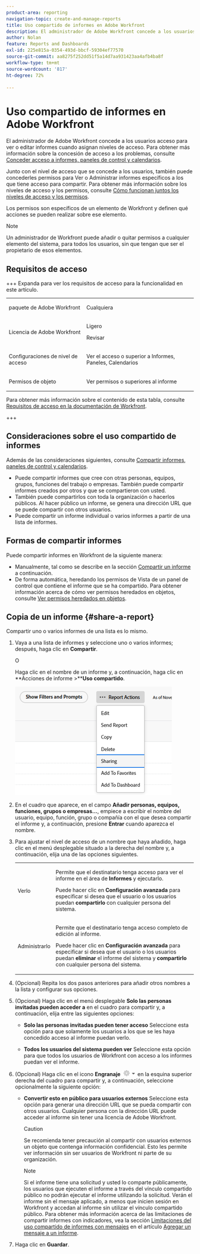```yaml
---
product-area: reporting
navigation-topic: create-and-manage-reports
title: Uso compartido de informes en Adobe Workfront
description: El administrador de Adobe Workfront concede a los usuarios acceso para ver o editar informes cuando asignan niveles de acceso. Para obtener más información sobre la concesión de acceso a los problemas, consulte Conceder acceso a informes, paneles de control y calendarios.
author: Nolan
feature: Reports and Dashboards
exl-id: 225e815a-0354-493d-bbcf-59304ef77570
source-git-commit: aa8275f252dd51f5a14d7aa931423aa4afb4ba8f
workflow-type: tm+mt
source-wordcount: '817'
ht-degree: 72%

---
```


# Uso compartido de informes en Adobe Workfront

<!-- Audited: 11/2024 -->

El administrador de Adobe Workfront concede a los usuarios acceso para ver o editar informes cuando asignan niveles de acceso. Para obtener más información sobre la concesión de acceso a los problemas, consulte [Conceder acceso a informes, paneles de control y calendarios](../../../administration-and-setup/add-users/configure-and-grant-access/grant-access-reports-dashboards-calendars.md).

Junto con el nivel de acceso que se concede a los usuarios, también puede concederles permisos para Ver o Administrar informes específicos a los que tiene acceso para compartir. Para obtener más información sobre los niveles de acceso y los permisos, consulte [Cómo funcionan juntos los niveles de acceso y los permisos](../../../administration-and-setup/add-users/access-levels-and-object-permissions/how-access-levels-permissions-work-together.md).

Los permisos son específicos de un elemento de Workfront y definen qué acciones se pueden realizar sobre ese elemento.

>[!NOTE]
>
>Un administrador de Workfront puede añadir o quitar permisos a cualquier elemento del sistema, para todos los usuarios, sin que tengan que ser el propietario de esos elementos.

## Requisitos de acceso

+++ Expanda para ver los requisitos de acceso para la funcionalidad en este artículo. 

<table style="table-layout:auto"> 
 <col> 
 <col> 
 <tbody> 
  <tr> 
   <td role="rowheader">paquete de Adobe Workfront</td> 
   <td> <p>Cualquiera</p> </td> 
  </tr> 
  <tr> 
   <td role="rowheader">Licencia de Adobe Workfront</td> 
   <td> 
      <p>Ligero</p>
      <p>Revisar</p>
   </td>
  </tr> 
  <tr> 
   <td role="rowheader">Configuraciones de nivel de acceso</td> 
   <td> <p>Ver el acceso o superior a Informes, Paneles, Calendarios</p></td> 
  </tr> 
  <tr> 
   <td role="rowheader">Permisos de objeto</td> 
   <td> <p>Ver permisos o superiores al informe</p></td> 
  </tr> 
 </tbody> 
</table>

Para obtener más información sobre el contenido de esta tabla, consulte [Requisitos de acceso en la documentación de Workfront](/help/quicksilver/administration-and-setup/add-users/access-levels-and-object-permissions/access-level-requirements-in-documentation.md).

+++

## Consideraciones sobre el uso compartido de informes

Además de las consideraciones siguientes, consulte [Compartir informes, paneles de control y calendarios](../../../workfront-basics/grant-and-request-access-to-objects/permissions-reports-dashboards-calendars.md).

* Puede compartir informes que cree con otras personas, equipos, grupos, funciones del trabajo o empresas. También puede compartir informes creados por otros y que se compartieron con usted.
* También puede compartirlos con toda la organización o hacerlos públicos. Al hacer público un informe, se genera una dirección URL que se puede compartir con otros usuarios.
* Puede compartir un informe individual o varios informes a partir de una lista de informes.

## Formas de compartir informes

Puede compartir informes en Workfront de la siguiente manera:

* Manualmente, tal como se describe en la sección [Compartir un informe](#share-a-report) a continuación.
* De forma automática, heredando los permisos de Vista de un panel de control que contiene el informe que se ha compartido. Para obtener información acerca de cómo ver permisos heredados en objetos, consulte [Ver permisos heredados en objetos](../../../workfront-basics/grant-and-request-access-to-objects/view-inherited-permissions-on-objects.md).

## Copia de un informe {#share-a-report}

Compartir uno o varios informes de una lista es lo mismo.

1. Vaya a una lista de informes y seleccione uno o varios informes; después, haga clic en **Compartir**.

   O

   Haga clic en el nombre de un informe y, a continuación, haga clic en **Acciones de informe >****Uso compartido**.

   ![](assets/unshimmed-report-actions-sharing.png)

1. En el cuadro que aparece, en el campo **Añadir personas, equipos, funciones, grupos o empresas…**, empiece a escribir el nombre del usuario, equipo, función, grupo o compañía con el que desea compartir el informe y, a continuación, presione **Entrar** cuando aparezca el nombre.

1. Para ajustar el nivel de acceso de un nombre que haya añadido, haga clic en el menú desplegable situado a la derecha del nombre y, a continuación, elija una de las opciones siguientes.

   <table style="table-layout:auto"> 
    <col> 
    <col> 
    <tbody> 
     <tr> 
      <td role="rowheader">Verlo</td> 
      <td> <p>Permite que el destinatario tenga acceso para ver el informe en el área de <strong>Informes</strong> y ejecutarlo.</p> <p>Puede hacer clic en <strong>Configuración avanzada</strong> para especificar si desea que el usuario o los usuarios puedan <strong>compartirlo</strong> con cualquier persona del sistema.</p> </td> 
     </tr> 
     <tr> 
      <td role="rowheader">Administrarlo</td> 
      <td> <p>Permite que el destinatario tenga acceso completo de edición al informe.</p> <p>Puede hacer clic en <strong>Configuración avanzada</strong> para especificar si desea que el usuario o los usuarios puedan <strong>eliminar</strong> el informe del sistema y <strong>compartirlo</strong> con cualquier persona del sistema.</p> </td> 
     </tr> 
    </tbody> 
   </table>

1. (Opcional) Repita los dos pasos anteriores para añadir otros nombres a la lista y configurar sus opciones.
1. (Opcional) Haga clic en el menú desplegable **Solo las personas invitadas pueden acceder a** en el cuadro para compartir y, a continuación, elija entre las siguientes opciones:

   * **Solo las personas invitadas pueden tener acceso** Seleccione esta opción para que solamente los usuarios a los que se les haya concedido acceso al informe puedan verlo.

   * **Todos los usuarios del sistema pueden ver** Seleccione esta opción para que todos los usuarios de Workfront con acceso a los informes puedan ver el informe.

1. (Opcional) Haga clic en el icono **Engranaje** ![Configuración del icono de Engranaje](assets/gear-icon-settings-with-dn-arrow.jpg) en la esquina superior derecha del cuadro para compartir y, a continuación, seleccione opcionalmente la siguiente opción:

   * **Convertir esto en público para usuarios externos** Seleccione esta opción para generar una dirección URL que se pueda compartir con otros usuarios. Cualquier persona con la dirección URL puede acceder al informe sin tener una licencia de Adobe Workfront.

     >[!CAUTION]
     >
     >Se recomienda tener precaución al compartir con usuarios externos un objeto que contenga información confidencial. Esto les permite ver información sin ser usuarios de Workfront ni parte de su organización.

     >[!NOTE]
     >
     >Si el informe tiene una solicitud y usted lo comparte públicamente, los usuarios que ejecuten el informe a través del vínculo compartido público no podrán ejecutar el informe utilizando la solicitud. Verán el informe sin el mensaje aplicado, a menos que inicien sesión en Workfront y accedan al informe sin utilizar el vínculo compartido público. Para obtener más información acerca de las limitaciones de compartir informes con indicadores, vea la sección [Limitaciones del uso compartido de informes con mensajes](../../../reports-and-dashboards/reports/creating-and-managing-reports/add-prompt-report.md#limitations-of-running-public-prompted-reports) en el artículo [Agregar un mensaje a un informe](../../../reports-and-dashboards/reports/creating-and-managing-reports/add-prompt-report.md).

1. Haga clic en **Guardar**.
